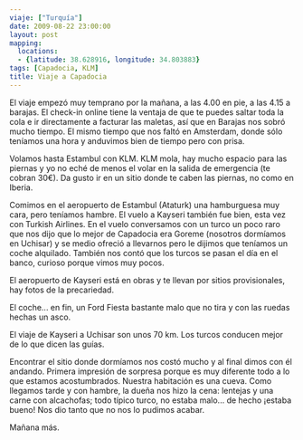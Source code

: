 ```yaml
---
viaje: ["Turquía"]
date: 2009-08-22 23:00:00
layout: post
mapping:
  locations:
  - {latitude: 38.628916, longitude: 34.803883}
tags: [Capadocia, KLM]
title: Viaje a Capadocia
---
```

El viaje empezó muy temprano por la mañana, a las 4.00 en pie, a las 4.15 a barajas. El check-in online tiene la ventaja de que te puedes saltar toda la cola e ir directamente a facturar las maletas, así que en Barajas nos sobró mucho tiempo. El mismo tiempo que nos faltó en Amsterdam, donde sólo teníamos una hora y anduvimos bien de tiempo pero con prisa.

Volamos hasta Estambul con KLM. KLM mola, hay mucho espacio para las piernas y yo no eché de menos el volar en la salida de emergencia (te cobran 30€). Da gusto ir en un sitio donde te caben las piernas, no como en Iberia.

Comimos en el aeropuerto de Estambul (Ataturk) una hamburguesa muy cara, pero teníamos hambre. El vuelo a Kayseri también fue bien, esta vez con Turkish Airlines. En el vuelo conversamos con un turco un poco raro que nos dijo que lo mejor de Capadocia era Goreme (nosotros dormíamos en Uchisar) y se medio ofreció a llevarnos pero le dijimos que teníamos un coche alquilado. También nos contó que los turcos se pasan el día en el banco, curioso porque vimos muy pocos.

El aeropuerto de Kayseri está en obras y te llevan por sitios provisionales, hay fotos de la precariedad.

El coche... en fin, un Ford Fiesta bastante malo que no tira y con las ruedas hechas un asco.

El viaje de Kayseri a Uchisar son unos 70 km. Los turcos conducen mejor de lo que dicen las guías.

Encontrar el sitio donde dormíamos nos costó mucho y al final dimos con él andando. Primera impresión de sorpresa porque es muy diferente todo a lo que estamos acostumbrados. Nuestra habitación es una cueva. Como llegamos tarde y con hambre, la dueña nos hizo la cena: lentejas y una carne con alcachofas; todo típico turco, no estaba malo... de hecho ¡estaba bueno! Nos dio tanto que no nos lo pudimos acabar.

Mañana más.
